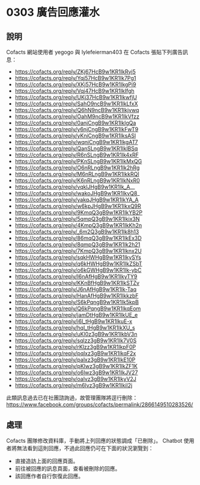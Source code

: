 # 0303 廣告回應灌水

## 說明

Cofacts 網站使用者 yegogo 與 lylefeierman403 在 Cofacts 張貼下列廣告訊息：
- https://cofacts.org/reply/ZKj67HcB9w1KR1IkRvj5
- https://cofacts.org/reply/Yqj57HcB9w1KR1Ik7Pg1
- https://cofacts.org/reply/XKj57HcB9w1KR1IkgPi9
- https://cofacts.org/reply/Vqj47HcB9w1KR1IkIfgh
- https://cofacts.org/reply/UKj37HcB9w1KR1IkwfjU
- https://cofacts.org/reply/SahO9ncB9w1KR1IkLfxX
- https://cofacts.org/reply/Q6hN9ncB9w1KR1Ikjvwq
- https://cofacts.org/reply/OahM9ncB9w1KR1IkVfzz
- https://cofacts.org/reply/0anjCngB9w1KR1IklgQa
- https://cofacts.org/reply/y6njCngB9w1KR1IkFwT9
- https://cofacts.org/reply/yKniCngB9w1KR1IksASl
- https://cofacts.org/reply/wqniCngB9w1KR1IkgAT7
- https://cofacts.org/reply/QanSLngB9w1KR1IklBSq
- https://cofacts.org/reply/R6nSLngB9w1KR1Ik4xRF
- https://cofacts.org/reply/PKnSLngB9w1KR1IkMxQG
- https://cofacts.org/reply/O6nRLngB9w1KR1Ik2hRg
- https://cofacts.org/reply/M6nRLngB9w1KR1IkkRQI
- https://cofacts.org/reply/K6nRLngB9w1KR1IkNxR0
- https://cofacts.org/reply/vqklJHgB9w1KR1Ik_A__
- https://cofacts.org/reply/wakoJHgB9w1KR1IkvQ8_
- https://cofacts.org/reply/yakqJHgB9w1KR1IkYA_A
- https://cofacts.org/reply/w6kpJHgB9w1KR1IkxQ9R
- https://cofacts.org/reply/9KmqQ3gB9w1KR1IkYB2P
- https://cofacts.org/reply/5qmpQ3gB9w1KR1Ikix3N
- https://cofacts.org/reply/4KmpQ3gB9w1KR1IkKh2n
- https://cofacts.org/reply/_6m2Q3gB9w1KR1Ik8h13
- https://cofacts.org/reply/86mqQ3gB9w1KR1IkEx3D
- https://cofacts.org/reply/8qmpQ3gB9w1KR1Ik2h21
- https://cofacts.org/reply/7KmpQ3gB9w1KR1Iknx2U
- https://cofacts.org/reply/sqkHWHgB9w1KR1IkySYs
- https://cofacts.org/reply/q6kHWHgB9w1KR1IkZSbT
- https://cofacts.org/reply/o6kGWHgB9w1KR1Ik-ybC
- https://cofacts.org/reply/I6nAfHgB9w1KR1IkyTY9
- https://cofacts.org/reply/KKnBfHgB9w1KR1IkSTZv
- https://cofacts.org/reply/J6nAfHgB9w1KR1Ik-Taq
- https://cofacts.org/reply/HanAfHgB9w1KR1IkkzbF
- https://cofacts.org/reply/S6kPqngB9w1KR1Ik5kpB
- https://cofacts.org/reply/Q6kPqngB9w1KR1IkqEom
- https://cofacts.org/reply/jamDtHgB9w1KR1IkUE_e
- https://cofacts.org/reply/i6l_tHgB9w1KR1IkuE-x
- https://cofacts.org/reply/hql_tHgB9w1KR1IkXU_s
- https://cofacts.org/reply/uKl0z3gB9w1KR1IkbV3n
- https://cofacts.org/reply/sqlzz3gB9w1KR1Ik7V0S
- https://cofacts.org/reply/rKlzz3gB9w1KR1IkpF0P
- https://cofacts.org/reply/pqlxz3gB9w1KR1IkqF2x
- https://cofacts.org/reply/palxz3gB9w1KR1IkE10P
- https://cofacts.org/reply/pKlwz3gB9w1KR1IkZF1K
- https://cofacts.org/reply/o6lwz3gB9w1KR1IkJV27
- https://cofacts.org/reply/oalvz3gB9w1KR1IkyV2J
- https://cofacts.org/reply/m6lvz3gB9w1KR1Ikil2j

此類訊息過去已在社團諮詢過，故管理團隊將逕行刪除：
https://www.facebook.com/groups/cofacts/permalink/2866149510283526/

## 處理
Cofacts 團隊修改資料庫，手動將上列回應的狀態調成「已刪除」。 Chatbot 使用者將無法看到這則回應，不過此回應仍可在下面的狀況瀏覽到：

- 直接造訪上面的回應頁面。
- 前往被回應的訊息頁面，查看被刪除的回應。
- 該回應作者自行恢復此回應。
